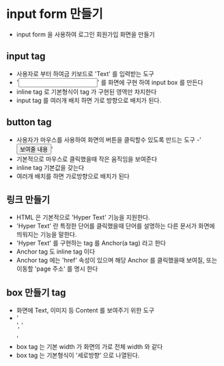 # input form 만들기

- input form 을 사용하여 로그인 회원가입 화면을 만들기

## input tag

- 사용자로 부터 하여금 키보드로 'Text' 를 입력받는 도구
- '<input />' 를 화면에 구현 하여 input box 를 만든다
- inline tag 로 기본형식이 tag 가 구현된 영역만 차지한다
- input tag 를 여러개 배치 하면 가로 방향으로 배치가 된다.

## button tag

- 사용자가 마우스를 사용하여 화면의 버튼을 클릭할수 있도록
  만드는 도구
  -'<button>보여줄 내용</button>'
- 기본적으로 마우스로 클릭했을때 작은 움직임을 보여준다
- inline tag 기본값을 갖는다
- 여러개 배치를 하면 가로방향으로 배치가 된다

## 링크 만들기

- HTML 은 기본적으로 'Hyper Text' 기능을 지원한다.
- 'Hyper Text' 란 특정한 단어를 클릭했을때 단어를 설명하는 다른 문서가 화면에 띄워지는 기능을 말한다.
- 'Hyper Text' 를 구현하는 tag 를 Anchor(a tag) 라고 한다
- Anchor tag 도 inline tag 이다
- Anchor tag 에는 'href' 속성이 있으며 해당 Anchor 를 클릭했을때
  보여질, 또는 이동할 'page 주소' 를 명시 한다

## box 만들기 tag

- 화면에 Text, 이미지 등 Content 를 보여주기 위한 도구
- '<div></div>', '<p></p>'
- box tag 는 기본 width 가 화면의 가로 전체 width 와 같다
- box tag 는 기본형식이 '세로방향' 으로 나열된다.
